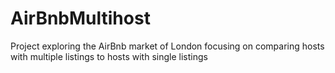 # AirBnbMultihost
Project exploring the AirBnb market of London focusing on comparing hosts with multiple listings to hosts with single listings
